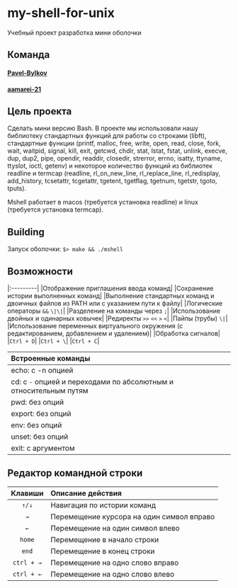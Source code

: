 # my-shell-for-unix
Учебный проект разработка мини оболочки

## Команда

#### [Pavel-Bylkov](https://github.com/Pavel-Bylkov)

#### [aamarei-21](https://github.com/aamarei-21)

## Цель проекта

Сделать мини версию Bash.
В проекте мы использовали нашу библиотеку стандартных функций для работы со строками (libft), стандартные функции (printf, malloc, free, write, open, read, close, fork, wait, waitpid, signal, kill, exit, getcwd, chdir, stat, lstat, fstat, unlink, execve, dup, dup2, pipe, opendir, readdir, closedir, strerror, errno, isatty, ttyname, ttyslot, ioctl, getenv) и
некоторое количество функций из библиотек readline и termcap (readline, rl_on_new_line, rl_replace_line,
rl_redisplay, add_history, tcsetattr, tcgetattr, tgetent, tgetflag, tgetnum, tgetstr, tgoto, tputs).

Mshell работает в macos (требуется установка readline) и linux (требуется установка termcap).

## Building

Запуск оболочки:
``$> make && ./mshell``

## Возможности

|:---------|
|Отображение приглашения ввода команд|
|Сохранение истории выполненных команд|
|Выполнение стандартных команд и двоичных файлов из PATH или с указанием пути к файлу|
|Логические операторы `&&` `\|\|`|
|Разделение на команды через `;`|
|Использование двойных и одинарных ковычек|
|Редиректы `>>` `<<` `>` `<`|
|Пайпы (трубы) `\|`|
|Использование переменных виртуального окружения (с редактированием, добавлением и удалением)|
|Обработка сигналов|
|`Ctrl + D`|
|`Ctrl + \`|
|`Ctrl + C`|

|Встроенные команды   |
|:---------|
|echo: с -n опцией|
|cd: с `-` опцией и переходами по абсолютным и относительным путям|
|pwd: без опций|
|export: без опций|
|env: без опций|
|unset: без опций|
|exit: с аргументом|

## Редактор командной строки

|Клавиши   |Описание действия             |
|:---------:|:------------------------|
`↑/↓`		|Навигация по истории команд
`→`			|Перемещение курсора на один символ вправо
`←`			|Перемещение на один символ влево
`home`		|Перемещение в начало строки
`end`		|Перемещение в конец строки
`ctrl + →`	|Перемещение на одно слово вправо
`ctrl + ←`	|Перемещение на одно слово влево
